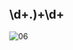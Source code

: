 ## \d+\.)+\d+

![06](https://github.com/user-attachments/assets/c0cc6397-d6cb-468c-b217-69976937bf20)
